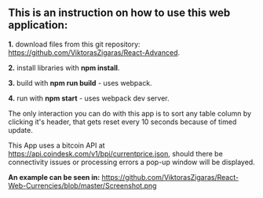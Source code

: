 
## This is an instruction on how to use this web application:

**1.** download files from this git repository: https://github.com/ViktorasZigaras/React-Advanced.

**2.** install libraries with **npm install**.

**3.** build with **npm run build** - uses webpack.

**4.** run with **npm start** - uses webpack dev server.

The only interaction you can do with this app is to sort any table column by clicking it's header, that gets reset every 10 seconds because of timed update. 

This App uses a bitcoin API at https://api.coindesk.com/v1/bpi/currentprice.json, should there be connectivity issues or processing errors a pop-up window will be displayed.

**An example can be seen in:** https://github.com/ViktorasZigaras/React-Web-Currencies/blob/master/Screenshot.png
